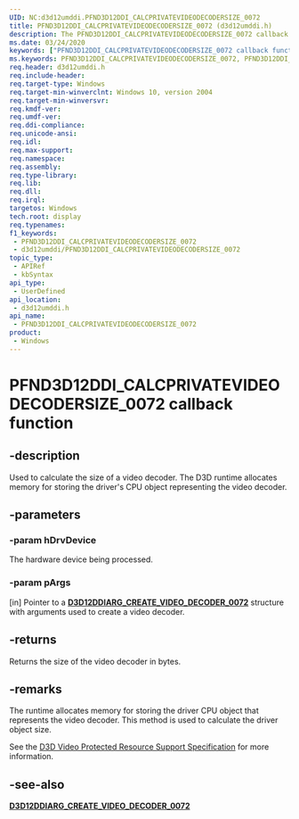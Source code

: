 ```yaml
---
UID: NC:d3d12umddi.PFND3D12DDI_CALCPRIVATEVIDEODECODERSIZE_0072
title: PFND3D12DDI_CALCPRIVATEVIDEODECODERSIZE_0072 (d3d12umddi.h)
description: The PFND3D12DDI_CALCPRIVATEVIDEODECODERSIZE_0072 callback function calculates the size of a video decoder.
ms.date: 03/24/2020
keywords: ["PFND3D12DDI_CALCPRIVATEVIDEODECODERSIZE_0072 callback function"]
ms.keywords: PFND3D12DDI_CALCPRIVATEVIDEODECODERSIZE_0072, PFND3D12DDI_CALCPRIVATEVIDEODECODERSIZE_0072 entry, PFND3D12DDI_CALCPRIVATEVIDEODECODERSIZE_0072 entry point [Display Devices], d3d12umddi/PFND3D12DDI_CALCPRIVATEVIDEODECODERSIZE_0072, display.pfnd3d12ddi_calcprivatevideodeCODERSIZE_0072
req.header: d3d12umddi.h
req.include-header: 
req.target-type: Windows
req.target-min-winverclnt: Windows 10, version 2004
req.target-min-winversvr: 
req.kmdf-ver: 
req.umdf-ver: 
req.ddi-compliance: 
req.unicode-ansi: 
req.idl: 
req.max-support: 
req.namespace: 
req.assembly: 
req.type-library: 
req.lib: 
req.dll: 
req.irql: 
targetos: Windows
tech.root: display
req.typenames: 
f1_keywords:
 - PFND3D12DDI_CALCPRIVATEVIDEODECODERSIZE_0072
 - d3d12umddi/PFND3D12DDI_CALCPRIVATEVIDEODECODERSIZE_0072
topic_type:
 - APIRef
 - kbSyntax
api_type:
 - UserDefined
api_location:
 - d3d12umddi.h
api_name:
 - PFND3D12DDI_CALCPRIVATEVIDEODECODERSIZE_0072
product:
 - Windows
---
```


# PFND3D12DDI_CALCPRIVATEVIDEODECODERSIZE_0072 callback function


## -description

Used to calculate the size of a video decoder. The D3D runtime allocates memory for storing the driver's CPU object representing the video decoder.

## -parameters

### -param hDrvDevice

The hardware device being processed.

### -param pArgs

[in] Pointer to a [**D3D12DDIARG_CREATE_VIDEO_DECODER_0072**](ns-d3d12umddi-d3d12ddiarg_create_video_decoder_0072.md) structure with arguments used to create a video decoder.

## -returns

Returns the size of the video decoder in bytes.

## -remarks

The runtime allocates memory for storing the driver CPU object that represents the video decoder.  This method is used to calculate the driver object size.

See the [D3D Video Protected Resource Support Specification](https://microsoft.github.io/DirectX-Specs/d3d/D3D12_Video_ProtectedResourceSupport.html) for more information.

## -see-also

[**D3D12DDIARG_CREATE_VIDEO_DECODER_0072**](ns-d3d12umddi-d3d12ddiarg_create_video_decoder_0072.md)

